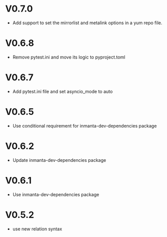 # V0.7.0
- Add support to set the mirrorlist and metalink options in a yum repo file.

# V0.6.8
- Remove pytest.ini and move its logic to pyproject.toml

# V0.6.7
- Add pytest.ini file and set asyncio_mode to auto

# V0.6.5
- Use conditional requirement for inmanta-dev-dependencies package

# V0.6.2
- Update inmanta-dev-dependencies package

# V0.6.1
-  Use inmanta-dev-dependencies package

# V0.5.2
- use new relation syntax

